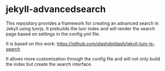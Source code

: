 # jekyll-advancedsearch
This repository provides a framework for creating an advanced search in Jekyll using lunrjs. It prebuilds the lunr index and will render the search page based on settings in the config.yml file.

It is based on this work: https://github.com/slashdotdash/jekyll-lunr-js-search

It allows more customization through the config file and will not only build the index but create the search interface.
